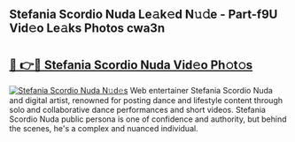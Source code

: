 ## Stefania Scordio Nuda Le𝚊k𝚎d N𝚞𝚍e - Part-f9U Vid𝚎o Le𝚊ks Photos cwa3n

# <h2><a href="http://fbf17z8.evod.top/?m=Stefania+Scordio+Nuda">🔗 👉🔴 Stefania Scordio Nuda Vid𝚎o Ph𝚘t𝚘s</a></h2>

[![Stefania Scordio Nuda N𝚞d𝚎s](https://i.imgur.com/8V9OHl7.gif)](http://fbf17z8.evod.top/?m=Stefania+Scordio+Nuda)
Web entertainer Stefania Scordio Nuda and digital artist, renowned for posting dance and lifestyle content through solo and collaborative dance performances and short videos. Stefania Scordio Nuda public persona is one of confidence and authority, but behind the scenes, he's a complex and nuanced individual. 
